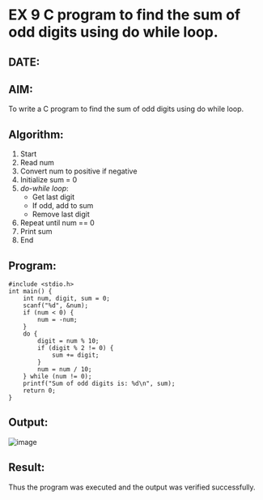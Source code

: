 # EX 9 C program to find the sum of odd digits using do while loop.
## DATE:
## AIM:
To write a C program to find the sum of odd digits using do while loop.

## Algorithm:
1. Start  
2. Read num  
3. Convert num to positive if negative  
4. Initialize sum = 0  
5. *do-while loop*:  
   - Get last digit  
   - If odd, add to sum  
   - Remove last digit  
6. Repeat until num == 0  
7. Print sum  
8. End 

## Program:
```
#include <stdio.h>
int main() {
    int num, digit, sum = 0;
    scanf("%d", &num);
    if (num < 0) {
        num = -num;
    }
    do {
        digit = num % 10;
        if (digit % 2 != 0) { 
            sum += digit;
        }
        num = num / 10;
    } while (num != 0);
    printf("Sum of odd digits is: %d\n", sum);
    return 0;
}
```
## Output:
![image](https://github.com/user-attachments/assets/50700dd8-ea24-45f6-bc58-8ffc4c8d187e)


## Result:
Thus the program was executed and the output was verified successfully.
